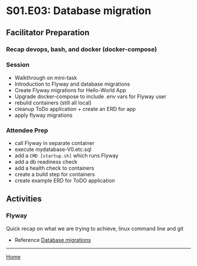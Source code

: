 # S01.E03: Database migration

## Facilitator Preparation


### Recap devops, bash, and docker (docker-compose)

### Session
- Walkthrough on mini-task
- Introduction to Flyway and database migrations 
- Create Flyway migrations for Hello-World App
- Upgrade docker-compose to include .env vars for Flyway user
- rebuild containers (still all local)
- cleanup ToDo application + create an ERD for app
- apply flyway migrations

### Attendee Prep
- call Flyway in separate container
- execute mydatabase-V0.etc.sql
- add a `CMD [startup.sh]` which runs Flyway
- add a db readiness check
- add a health check to containers
- create a build step for containers 
- create example ERD for ToDO application


## Activities

### Flyway

Quick recap on what we are trying to achieve, linux command line and git

* Reference [Database migrations](s01e03-database-migrations.md)


---
[Home](../README.md)

